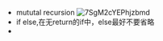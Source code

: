 * mututal recursion
  ![7SgM2cYEPhjzbmd](https://s2.loli.net/2022/01/09/7SgM2cYEPhjzbmd.jpg)
* if else,在无return的if中，else最好不要省略
* 
